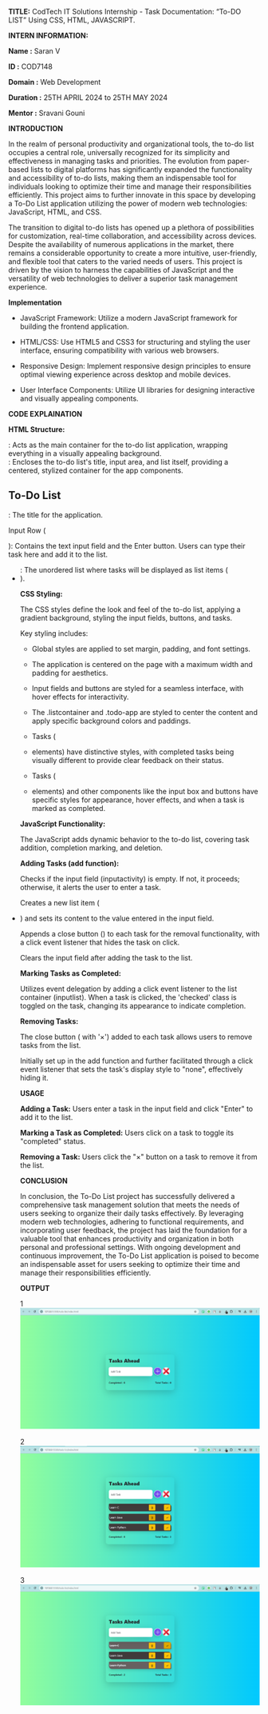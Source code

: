 **TITLE:** CodTech IT Solutions Internship - Task Documentation: “To-DO LIST” Using CSS, HTML, JAVASCRIPT.

  

**INTERN INFORMATION:**

  

**Name :** Saran V

**ID :** COD7148

**Domain :** Web Development

**Duration :** 25TH APRIL 2024 to 25TH MAY  2024

  **Mentor :** Sravani Gouni  



  

**INTRODUCTION**

  

In the realm of personal productivity and organizational tools, the to-do list occupies a central role, universally recognized for its simplicity and effectiveness in managing tasks and priorities. The evolution from paper-based lists to digital platforms has significantly expanded the functionality and accessibility of to-do lists, making them an indispensable tool for individuals looking to optimize their time and manage their responsibilities efficiently. This project aims to further innovate in this space by developing a To-Do List application utilizing the power of modern web technologies: JavaScript, HTML, and CSS.

  

The transition to digital to-do lists has opened up a plethora of possibilities for customization, real-time collaboration, and accessibility across devices. Despite the availability of numerous applications in the market, there remains a considerable opportunity to create a more intuitive, user-friendly, and flexible tool that caters to the varied needs of users. This project is driven by the vision to harness the capabilities of JavaScript and the versatility of web technologies to deliver a superior task management experience.

  

**Implementation**

  

- JavaScript Framework: Utilize a modern JavaScript framework for building the frontend application.

- HTML/CSS: Use HTML5 and CSS3 for structuring and styling the user interface, ensuring compatibility with various web browsers.

- Responsive Design: Implement responsive design principles to ensure optimal viewing experience across desktop and mobile devices.

- User Interface Components: Utilize UI libraries for designing interactive and visually appealing components.

  

**CODE EXPLAINATION**

  

**HTML Structure:**

  

<div  class="listcontainer">: Acts as the main container for the to-do list application, wrapping everything in a visually appealing background.

  

<div  class="todo-app">: Encloses the to-do list's title, input area, and list itself, providing a centered, stylized container for the app components.

  

<h2>To-Do List</h2>: The title for the application.

  

Input Row (<div  class='row'>): Contains the text input field and the Enter button. Users can type their task here and add it to the list.

  

<ul  id="List-container">: The unordered list where tasks will be displayed as list items (<li>).

  

**CSS Styling:**

  

The CSS styles define the look and feel of the to-do list, applying a gradient background, styling the input fields, buttons, and tasks.

  

Key styling includes:

  

- Global styles are applied to set margin, padding, and font settings.

- The application is centered on the page with a maximum width and padding for aesthetics.

- Input fields and buttons are styled for a seamless interface, with hover effects for interactivity.

- The .listcontainer and .todo-app are styled to center the content and apply specific background colors and paddings.

- Tasks (<li> elements) have distinctive styles, with completed tasks being visually different to provide clear feedback on their status.

- Tasks (<li> elements) and other components like the input box and buttons have specific styles for appearance, hover effects, and when a task is marked as completed.

  

**JavaScript Functionality:**

  

The JavaScript adds dynamic behavior to the to-do list, covering task addition, completion marking, and deletion.

  

**Adding Tasks (add function):**

  

Checks if the input field (inputactivity) is empty. If not, it proceeds; otherwise, it alerts the user to enter a task.

  

Creates a new list item (<li>) and sets its content to the value entered in the input field.

  

Appends a close button (<span>) to each task for the removal functionality, with a click event listener that hides the task on click.

  

Clears the input field after adding the task to the list.

  

**Marking Tasks as Completed:**

  

Utilizes event delegation by adding a click event listener to the list container (inputlist). When a task is clicked, the 'checked' class is toggled on the task, changing its appearance to indicate completion.

  

**Removing Tasks:**

  

The close button (<span> with '×') added to each task allows users to remove tasks from the list.

  

Initially set up in the add function and further facilitated through a click event listener that sets the task's display style to "none", effectively hiding it.

  

**USAGE**

  

**Adding a Task:** Users enter a task in the input field and click "Enter" to add it to the list.

  

**Marking a Task as Completed:** Users click on a task to toggle its "completed" status.

  

**Removing a Task:** Users click the "×" button on a task to remove it from the list.

  
  

**CONCLUSION**

  

In conclusion, the To-Do List project has successfully delivered a comprehensive task management solution that meets the needs of users seeking to organize their daily tasks effectively. By leveraging modern web technologies, adhering to functional requirements, and incorporating user feedback, the project has laid the foundation for a valuable tool that enhances productivity and organization in both personal and professional settings. With ongoing development and continuous improvement, the To-Do List application is poised to become an indispensable asset for users seeking to optimize their time and manage their responsibilities efficiently.

  
  
  
  
  

**OUTPUT**

1 ![](screenshots\1.png)

2 ![](screenshots\2.png)

3 ![](screenshots\3.png)

 
